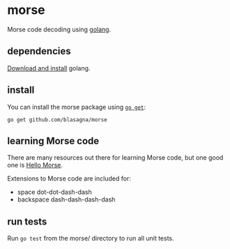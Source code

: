 # morse
Morse code decoding using [golang](https://golang.org/).

## dependencies
[Download and install](https://golang.org/dl/) golang.

## install
You can install the morse package using [`go get`](https://golang.org/cmd/go/#hdr-Download_and_install_packages_and_dependencies):
```golang
go get github.com/blasagna/morse
```

## learning Morse code

There are many resources out there for learning Morse code, but one good one is [Hello Morse](https://experiments.withgoogle.com/collection/morse).

Extensions to Morse code are included for:
* space     dot-dot-dash-dash
* backspace dash-dash-dash-dash

## run tests
Run `go test` from the morse/ directory to run all unit tests.
